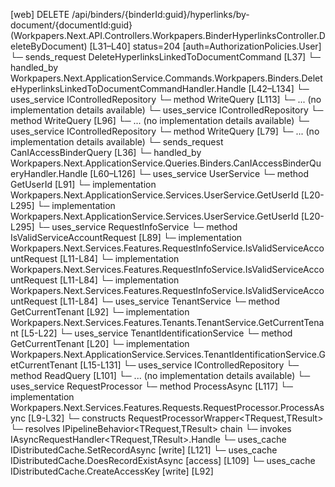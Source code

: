[web] DELETE /api/binders/{binderId:guid}/hyperlinks/by-document/{documentId:guid}  (Workpapers.Next.API.Controllers.Workpapers.BinderHyperlinksController.DeleteByDocument)  [L31–L40] status=204 [auth=AuthorizationPolicies.User]
  └─ sends_request DeleteHyperlinksLinkedToDocumentCommand [L37]
    └─ handled_by Workpapers.Next.ApplicationService.Commands.Workpapers.Binders.DeleteHyperlinksLinkedToDocumentCommandHandler.Handle [L42–L134]
      └─ uses_service IControlledRepository<Matter>
        └─ method WriteQuery [L113]
          └─ ... (no implementation details available)
      └─ uses_service IControlledRepository<WorkpaperRecord>
        └─ method WriteQuery [L96]
          └─ ... (no implementation details available)
      └─ uses_service IControlledRepository<Worksheet>
        └─ method WriteQuery [L79]
          └─ ... (no implementation details available)
  └─ sends_request CanIAccessBinderQuery [L36]
    └─ handled_by Workpapers.Next.ApplicationService.Queries.Binders.CanIAccessBinderQueryHandler.Handle [L60–L126]
      └─ uses_service UserService
        └─ method GetUserId [L91]
          └─ implementation Workpapers.Next.ApplicationService.Services.UserService.GetUserId [L20-L295]
          └─ implementation Workpapers.Next.ApplicationService.Services.UserService.GetUserId [L20-L295]
      └─ uses_service RequestInfoService
        └─ method IsValidServiceAccountRequest [L89]
          └─ implementation Workpapers.Next.Services.Features.RequestInfoService.IsValidServiceAccountRequest [L11-L84]
          └─ implementation Workpapers.Next.Services.Features.RequestInfoService.IsValidServiceAccountRequest [L11-L84]
          └─ implementation Workpapers.Next.Services.Features.RequestInfoService.IsValidServiceAccountRequest [L11-L84]
      └─ uses_service TenantService
        └─ method GetCurrentTenant [L92]
          └─ implementation Workpapers.Next.Services.Features.Tenants.TenantService.GetCurrentTenant [L5-L22]
            └─ uses_service TenantIdentificationService
              └─ method GetCurrentTenant [L20]
                └─ implementation Workpapers.Next.ApplicationService.Services.TenantIdentificationService.GetCurrentTenant [L15-L131]
      └─ uses_service IControlledRepository<Binder>
        └─ method ReadQuery [L101]
          └─ ... (no implementation details available)
      └─ uses_service RequestProcessor
        └─ method ProcessAsync [L117]
          └─ implementation Workpapers.Next.Services.Features.Requests.RequestProcessor.ProcessAsync [L9-L32]
            └─ constructs RequestProcessorWrapper<TRequest,TResult>
            └─ resolves IPipelineBehavior<TRequest,TResult> chain
            └─ invokes IAsyncRequestHandler<TRequest,TResult>.Handle
      └─ uses_cache IDistributedCache.SetRecordAsync [write] [L121]
      └─ uses_cache IDistributedCache.DoesRecordExistAsync [access] [L109]
      └─ uses_cache IDistributedCache.CreateAccessKey [write] [L92]

